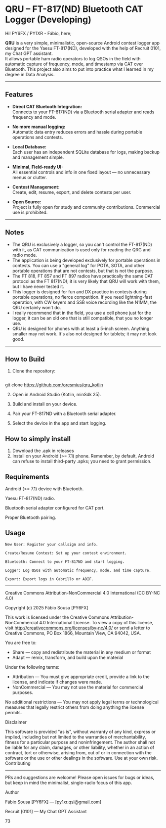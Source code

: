 # QRU – FT-817(ND) Bluetooth CAT Logger (Developing)

Hi! PY6FX / PY1XR - Fábio, here;

**QRU** is a very simple, minimalistic, open-source Android contest logger app designed for the Yaesu FT-817(ND), developed with the help of Recruit 0101, my Chat GPT assistant.  
It allows portable ham radio operators to log QSOs in the field with automatic capture of frequency, mode, and timestamp via CAT over Bluetooth.
This project also aims to put into practice what I learned in my degree in Data Analysis.

---

## Features

- **Direct CAT Bluetooth Integration:**  
  Connects to your FT-817(ND) via a Bluetooth serial adapter and reads frequency and mode.

- **No more manual logging:**  
  Automatic data entry reduces errors and hassle during portable operations and contests.

- **Local Database:**  
  Each user has an independent SQLite database for logs, making backup and management simple.

- **Minimal, Field-ready UI:**  
  All essential controls and info in one fixed layout — no unnecessary menus or clutter.

- **Contest Management:**  
  Create, edit, resume, export, and delete contests per user.

- **Open Source:**  
  Project is fully open for study and community contributions. Commercial use is prohibited.

---

## Notes

- The QRU is exclusively a logger, so you can't control the FT-817(ND) with it, as CAT communication is used only for reading the QRG and radio mode.
- The application is being developed exclusively for portable operations in contests. You can use a "general log" for POTA, SOTA, and other portable operations that are not contests, but that is not the purpose.
- The FT 818, FT 857 and FT 897 radios have practically the same CAT protocol as the FT 817(ND); it is very likely that QRU will work with them, but I have never tested it.
- This logger is designed for fun and DX practice in contests during portable operations, no fierce competition. If you need lightning-fast operation, with CW keyers and SSB voice recording like the N1MM, the QRU certainly won't do.
- I really recommend that in the field, you use a cell phone just for the logger, it can be an old one that is still compatible, that you no longer use.
- QRU is designed for phones with at least a 5-inch screen. Anything smaller may not work. It's also not designed for tablets; it may not look good.

---

## How to Build

1. Clone the repository:
   ```bash
  git clone https://github.com/oresmius/qru_kotlin

2. Open in Android Studio (Kotlin, minSdk 25).

3. Build and install on your device.

4. Pair your FT-817ND with a Bluetooth serial adapter.

5. Select the device in the app and start logging.

## How to simply install

1. Download the .apk in releases
2. Install on your Android (>= 7.1) phone. Remember, by default, Android can refuse to install third-party .apks; you need to grant permission.

## Requirements

  Android (>= 7.1) device with Bluetooth.

  Yaesu FT-817(ND) radio.

  Bluetooth serial adapter configured for CAT port.

  Proper Bluetooth pairing.

## Usage

    New User: Register your callsign and info.

    Create/Resume Contest: Set up your contest environment.

    Bluetooth: Connect to your FT-817ND and start logging.

    Logger: Log QSOs with automatic frequency, mode, and time capture.

    Export: Export logs in Cabrillo or ADIF.

----------------------

Creative Commons Attribution-NonCommercial 4.0 International (CC BY-NC 4.0)

Copyright (c) 2025 Fábio Sousa [PY6FX]

This work is licensed under the Creative Commons Attribution-NonCommercial 4.0 International License.
To view a copy of this license, visit http://creativecommons.org/licenses/by-nc/4.0/
or send a letter to Creative Commons, PO Box 1866, Mountain View, CA 94042, USA.

You are free to:
- Share — copy and redistribute the material in any medium or format
- Adapt — remix, transform, and build upon the material

Under the following terms:
- Attribution — You must give appropriate credit, provide a link to the license, and indicate if changes were made.
- NonCommercial — You may not use the material for commercial purposes.

No additional restrictions — You may not apply legal terms or technological measures that legally restrict others from doing anything the license permits.

Disclaimer

This software is provided "as is", without warranty of any kind, express or implied, including but not limited to the warranties of merchantability, fitness for a particular purpose and noninfringement.
The author shall not be liable for any claim, damages, or other liability, whether in an action of contract, tort or otherwise, arising from, out of or in connection with the software or the use or other dealings in the software.
Use at your own risk.
Contributing

-----------------------

PRs and suggestions are welcome!
Please open issues for bugs or ideas, but keep in mind the minimalist, single-radio focus of this app.

Author

  Fábio Sousa [PY6FX] — [py1xr.qsl@gmail.com]

  Recruit [0101] — My Chat GPT Assistant

  73

